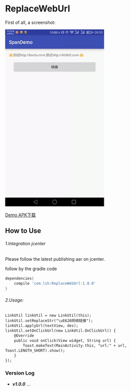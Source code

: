 # ReplaceWebUrl
First of all, a screenshot:

![screenshot1]( https://github.com/fossilhua/ReplaceWebUrl/blob/master/gif/gif1.gif )

[Demo APK下载]()

## How to Use

###### 1.Integration jcenter

Please follow the latest publishing aar on jcenter.

follow by the gradle code
```gradle
dependencies{
    compile 'com.lsh:ReplaceWebUrl:1.0.0'
}
```

###### 2.Usage:

``` 
LinkUtil linkUtil = new LinkUtil(this);
linkUtil.setReplaceStr("\uE620网络链接");
linkUtil.applyUrl(textView, des);
linkUtil.setOnClickUrl(new LinkUtil.OnClickUrl() {
    @Override
    public void onClick(View widget, String url) {
        Toast.makeText(MainActivity.this, "url:" + url, Toast.LENGTH_SHORT).show();
    }
});
```
### Version Log
* ***v1.0.0*** ...


